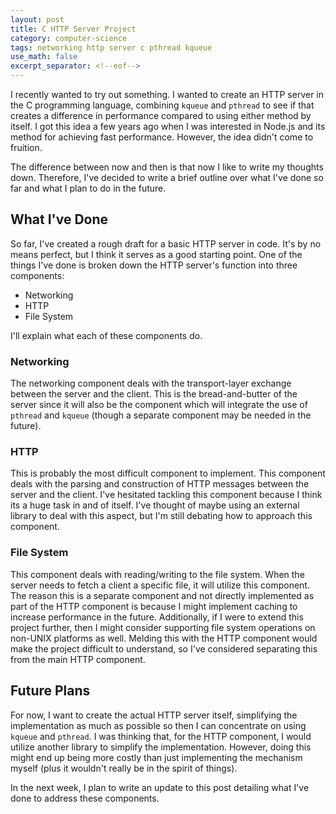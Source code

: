 ```yaml
---
layout: post
title: C HTTP Server Project
category: computer-science
tags: networking http server c pthread kqueue
use_math: false
excerpt_separator: <!--eof-->
---
```


I recently wanted to try out something. I wanted to create an HTTP server in the C programming language, combining `kqueue` and `pthread` to see if that creates a difference in performance compared to using either method by itself. I got this idea a few years ago when I was interested in Node.js and its method for achieving fast performance. However, the idea didn't come to fruition.

The difference between now and then is that now I like to write my thoughts down. Therefore, I've decided to write a brief outline over what I've done so far and what I plan to do in the future.

## What I've Done

So far, I've created a rough draft for a basic HTTP server in code. It's by no means perfect, but I think it serves as a good starting point. One of the things I've done is broken down the HTTP server's function into three components:

* Networking 
* HTTP 
* File System

I'll explain what each of these components do.

### Networking

The networking component deals with the transport-layer exchange between the server and the client. This is the bread-and-butter of the server since it will also be the component which will integrate the use of `pthread` and `kqueue` (though a separate component may be needed in the future). 

### HTTP

This is probably the most difficult component to implement. This component deals with the parsing and construction of HTTP messages between the server and the client. I've hesitated tackling this component because I think its a huge task in and of itself. I've thought of maybe using an external library to deal with this aspect, but I'm still debating how to approach this component.

### File System

This component deals with reading/writing to the file system. When the server needs to fetch a client a specific file, it will utilize this component. The reason this is a separate component and not directly implemented as part of the HTTP component is because I might implement caching to increase performance in the future. Additionally, if I were to extend this project further, then I might consider supporting file system operations on non-UNIX platforms as well. Melding this with the HTTP component would make the project difficult to understand, so I've considered separating this from the main HTTP component.

## Future Plans

For now, I want to create the actual HTTP server itself, simplifying the implementation as much as possible so then I can concentrate on using `kqueue` and `pthread`. I was thinking that, for the HTTP component, I would utilize another library to simplify the implementation. However, doing this might end up being more costly than just implementing the mechanism myself (plus it wouldn't really be in the spirit of things). 

In the next week, I plan to write an update to this post detailing what I've done to address these components. 

<!--eof-->